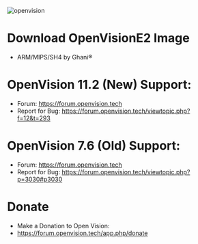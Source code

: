 ![openvision](https://user-images.githubusercontent.com/10188931/134442423-e8f91aa1-d8b2-492b-b595-392ccc1f6aa5.jpg)

# Download OpenVisionE2 Image
* ARM/MIPS/SH4 by Ghani®
# 


# OpenVision 11.2 (New) Support:
* Forum: https://forum.openvision.tech
* Report for Bug: https://forum.openvision.tech/viewtopic.php?f=12&t=293
# 


# OpenVision 7.6 (Old) Support:
* Forum: https://forum.openvision.tech
* Report for Bug: https://forum.openvision.tech/viewtopic.php?p=3030#p3030
# 


# Donate
* Make a Donation to Open Vision:
* https://forum.openvision.tech/app.php/donate



